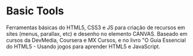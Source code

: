 # Basic Tools
Ferramentas básicas do HTML5, CSS3 e JS para criação de recursos em sites (menus, parallax, etc) e desenho no elemento CANVAS. 
Baseado em cursos da DevMedia, Coursera e MX Cursos, e no livro "O Guia Essencial do HTML5 - Usando jogos para aprender HTML5 e JavaScript.
